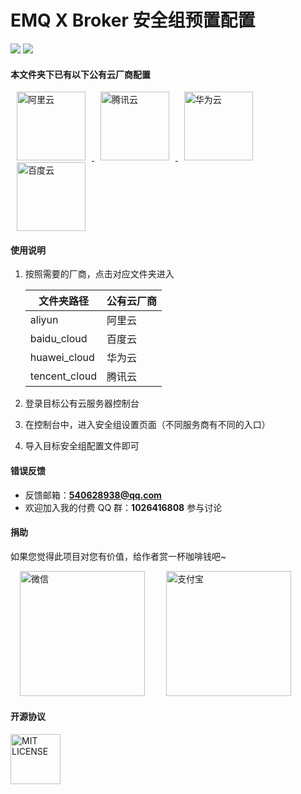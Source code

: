 <!--
 * @Author: Drswith
 * @Date: 2021-03-18 22:34:41
 * @LastEditors: Drswith
 * @LastEditTime: 2021-07-06 09:35:05
 * @FilePath: \emq-x-security-group-setting\config\README.md
-->

# EMQ X Broker 安全组预置配置

![](https://img.shields.io/badge/license-MIT-brightgreen.svg)
![](https://img.shields.io/badge/author-HuaQing-1890ff.svg)

#### 本文件夹下已有以下公有云厂商配置

<a href="https://www.aliyun.com/product/ecs">
  <img src="https://images.gitee.com/uploads/images/2021/0320/230143_dae70485_1777698.png" width='110px' hspace="10" alt="阿里云"/>
</a>
<a href="https://cloud.tencent.com/product/cvm">
  <img src="https://images.gitee.com/uploads/images/2021/0320/230208_6ad21064_1777698.png" width='110px' hspace="10" alt="腾讯云"/>
</a>
<a href="https://www.huaweicloud.com/product/ecs.html">
  <img src="https://images.gitee.com/uploads/images/2021/0320/230223_918bc10b_1777698.png" width='110px' hspace="10" alt="华为云"/>
</a>
<a href="https://cloud.baidu.com/product/bcc.html">
  <img src="https://images.gitee.com/uploads/images/2021/0320/230239_6262bc3a_1777698.png" width='110px' hspace="10" alt="百度云"/>
</a>

#### 使用说明

1.  按照需要的厂商，点击对应文件夹进入

    | 文件夹路径    | 公有云厂商 |
    | ------------- | ---------- |
    | aliyun        | 阿里云     |
    | baidu_cloud   | 百度云     |
    | huawei_cloud  | 华为云     |
    | tencent_cloud | 腾讯云     |

2.  登录目标公有云服务器控制台
3.  在控制台中，进入安全组设置页面（不同服务商有不同的入口）
4.  导入目标安全组配置文件即可

#### 错误反馈

- 反馈邮箱：**540628938@qq.com**
- 欢迎加入我的付费 QQ 群：**1026416808** 参与讨论

#### 捐助

如果您觉得此项目对您有价值，给作者赏一杯咖啡钱吧~

<img src="https://images.gitee.com/uploads/images/2020/1029/190037_de6da034_1777698.jpeg" width='200px' hspace="15" alt="微信"/> 
<img src="https://images.gitee.com/uploads/images/2020/1029/190024_fbef1306_1777698.jpeg" width='200px' hspace="15" alt="支付宝"/>

#### 开源协议

<img src="https://images.gitee.com/uploads/images/2021/0319/000308_842e887d_1777698.png" width='80px' alt="MIT LICENSE"/>
